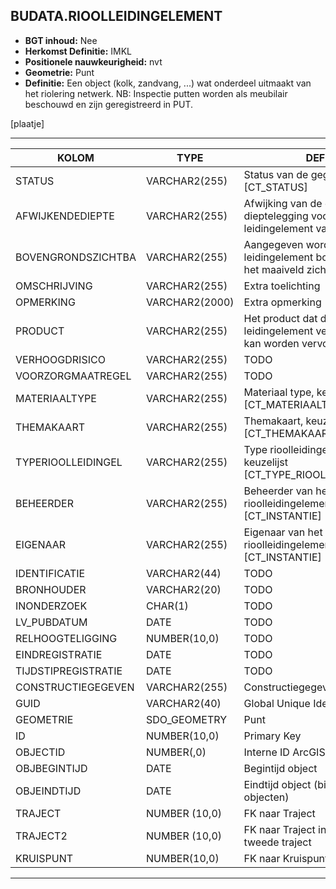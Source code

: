 ﻿## BUDATA.RIOOLLEIDINGELEMENT


* __BGT inhoud:__ Nee
* __Herkomst Definitie:__ IMKL
* __Positionele nauwkeurigheid:__ nvt
* __Geometrie:__ Punt
* __Definitie:__ Een object (kolk, zandvang, ...) wat onderdeel uitmaakt van het riolering netwerk. NB: Inspectie putten worden als meubilair beschouwd en zijn geregistreerd in PUT.

[plaatje]

***

|KOLOM                           	|TYPE          	|DEFINITIE|
|------                          	|----          	|-----    |
|STATUS                          	|VARCHAR2(255) 	|Status van de gegevens, keuzelijst [CT_STATUS]|
|AFWIJKENDEDIEPTE                	|VARCHAR2(255) 	|Afwijking van de gangbare dieptelegging voor een leidingelement van dit thema|
|BOVENGRONDSZICHTBA              	|VARCHAR2(255) 	|Aangegeven wordt of het leidingelement bovengronds vanaf het maaiveld zichtbaar is|
|OMSCHRIJVING                    	|VARCHAR2(255) 	|Extra toelichting|
|OPMERKING                       	|VARCHAR2(2000)	|Extra opmerking|
|PRODUCT                         	|VARCHAR2(255) 	|Het product dat door het leidingelement vervoerd wordt of kan worden vervoerd|
|VERHOOGDRISICO                  	|VARCHAR2(255) 	|TODO|
|VOORZORGMAATREGEL               	|VARCHAR2(255) 	|TODO|
|MATERIAALTYPE                   	|VARCHAR2(255) 	|Materiaal type, keuzelijst [CT_MATERIAALTYPE]|
|THEMAKAART                      	|VARCHAR2(255) 	|Themakaart, keuzelijst [CT_THEMAKAART]|
|TYPERIOOLLEIDINGEL              	|VARCHAR2(255) 	|Type rioolleidingelement waarde, keuzelijst [CT_TYPE_RIOOLLEIDINGELEMENT]|
|BEHEERDER                       	|VARCHAR2(255) 	|Beheerder van het rioolleidingelement, keuzelijst [CT_INSTANTIE]|
|EIGENAAR                        	|VARCHAR2(255) 	|Eigenaar van het rioolleidingelement, keuzelijst [CT_INSTANTIE]|
|IDENTIFICATIE                   	|VARCHAR2(44)  	|TODO|
|BRONHOUDER                      	|VARCHAR2(20)  	|TODO|
|INONDERZOEK                     	|CHAR(1)       	|TODO|
|LV_PUBDATUM                     	|DATE          	|TODO|
|RELHOOGTELIGGING                	|NUMBER(10,0)  	|TODO|
|EINDREGISTRATIE                 	|DATE          	|TODO|
|TIJDSTIPREGISTRATIE             	|DATE          	|TODO|
|CONSTRUCTIEGEGEVEN					|VARCHAR2(255)	|Constructiegegevens| 
|GUID                            	|VARCHAR2(40)  	|Global Unique Identifier|
|GEOMETRIE                       	|SDO_GEOMETRY  	|Punt|
|ID                              	|NUMBER(10,0)  	|Primary Key|
|OBJECTID                        	|NUMBER(,0)    	|Interne ID ArcGIS|
|OBJBEGINTIJD                    	|DATE          	|Begintijd object|
|OBJEINDTIJD                     	|DATE          	|Eindtijd object (bij vervallen objecten)|
|TRAJECT							|NUMBER (10,0)	|FK naar Traject|
|TRAJECT2							|NUMBER (10,0)	|FK naar Traject in het geval van een tweede traject|
|KRUISPUNT                       	|NUMBER(10,0)  	|FK naar Kruispunt|


***
